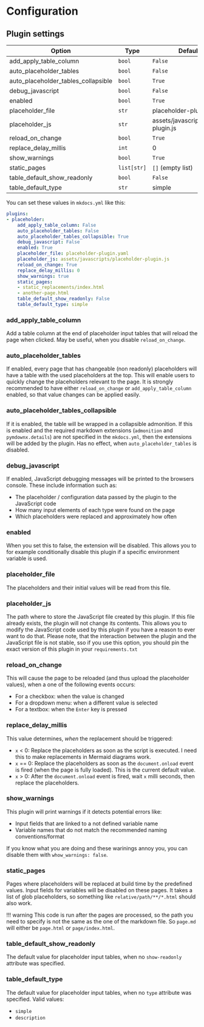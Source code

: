 # Configuration

## Plugin settings

Option | Type | Default value
---|---|---
add_apply_table_column | `bool` | `False`
auto_placeholder_tables | `bool` | `False`
auto_placeholder_tables_collapsible | `bool` | `True`
debug_javascript | `bool` | `False`
enabled | `bool` | `True`
placeholder_file | `str` | placeholder-plugin.yaml
placeholder_js | `str` | assets/javascripts/placeholder-plugin.js
reload_on_change | `bool` | `True`
replace_delay_millis | `int` | 0
show_warnings | `bool` | `True`
static_pages | `list[str]` | `[]` (empty list)
table_default_show_readonly | `bool` | `False`
table_default_type | `str` | simple

You can set these values in `mkdocs.yml` like this:

```yaml
plugins:
- placeholder:
    add_apply_table_column: False
    auto_placeholder_tables: False
    auto_placeholder_tables_collapsible: True
    debug_javascript: False
    enabled: True
    placeholder_file: placeholder-plugin.yaml
    placeholder_js: assets/javascripts/placeholder-plugin.js
    reload_on_change: True
    replace_delay_millis: 0
    show_warnings: true
    static_pages:
    - static_replacements/index.html
    - another-page.html
    table_default_show_readonly: False
    table_default_type: simple
```

### add_apply_table_column

Add a table column at the end of placeholder input tables that will reload the page when clicked.
May be useful, when you disable `reload_on_change`.

### auto_placeholder_tables

If enabled, every page that has changeable (non readonly) placeholders will have a table with the used placeholders at the top.
This will enable users to quickly change the placeholders relevant to the page.
It is strongly recommended to have either `reload_on_change` or `add_apply_table_column` enabled, so that value changes can be applied easily.

### auto_placeholder_tables_collapsible

If it is enabled, the table will be wrapped in a collapsible admonition.
If this is enabled and the required markdown extensions (`admonition` and `pymdownx.details`) are not specified in the `mkdocs.yml`, then the extensions will be added by the plugin.
Has no effect, when `auto_placeholder_tables` is disabled.

### debug_javascript

If enabled, JavaScript debugging messages will be printed to the browsers console.
These include information such as:

- The placeholder / configuration data passed by the plugin to the JavaScript code
- How many input elements of each type were found on the page
- Which placeholders were replaced and approximately how often

### enabled

When you set this to false, the extension will be disabled.
This allows you to for example conditionally disable this plugin if a specific environment variable is used.

### placeholder_file

The placeholders and their initial values will be read from this file.

### placeholder_js

The path where to store the JavaScript file created by this plugin.
If this file already exists, the plugin will not change its contents.
This allows you to modify the JavaScript code used by this plugin if you have a reason to ever want to do that.
Please note, that the interaction between the plugin and the JavaScript file is not stable, sso if you use this option, you should pin the exact version of this plugin in your `requirements.txt`

### reload_on_change

This will cause the page to be reloaded (and thus upload the placeholder values), when a one of the following events occurs:

- For a checkbox: when the value is changed
- For a dropdown menu: when a different value is selected
- For a textbox: when the `Enter` key is pressed

### replace_delay_millis

This value determines, *when* the replacement should be triggered:

- `x` < 0: Replace the placeholders as soon as the script is executed. I need this to make replacements in Mermaid diagrams work.
- `x` == 0: Replace the placeholders as soon as the `document.onload` event is fired (when the page is fully loaded). This is the current default value.
- `x` > 0: After the `document.onload` event is fired, wait `x` milli seconds, then replace the placeholders.

### show_warnings

This plugin will print warnings if it detects potential errors like:

- Input fields that are linked to a not defined variable name
- Variable names that do not match the recommended naming conventions/format

If you know what you are doing and these warinings annoy you, you can disable them with `whow_warnings: false`.

### static_pages

Pages where placeholders will be replaced at build time by the predefined values.
Input fields for variables will be disabled on these pages.
It takes a list of glob placeholders, so something like `relative/path/**/*.html` should also work.

!!! warning
    This code is run after the pages are processed, so the path you need to specify is not the same as the one of the markdown file.
    So `page.md` will either be `page.html` or `page/index.html`.

### table_default_show_readonly

The default value for placeholder input tables, when no `show-readonly` attribute was specified.

### table_default_type

The default value for placeholder input tables, when no `type` attribute was specified.
Valid values:

- `simple`
- `description`

